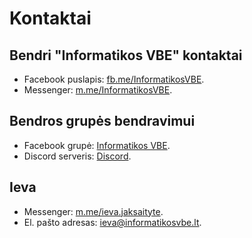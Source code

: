 # Kontaktai

## Bendri "Informatikos VBE" kontaktai

- Facebook puslapis: [fb.me/InformatikosVBE](https://fb.me/InformatikosVBE).
- Messenger: [m.me/InformatikosVBE](https://m.me/InformatikosVBE).

## Bendros grupės bendravimui

- Facebook grupė: [Informatikos VBE](https://www.facebook.com/groups/763460060950942).
- Discord serveris: [Discord](https://discord.gg/VVnnC34NcM).

## Ieva

- Messenger: [m.me/ieva.jaksaityte](http://m.me/ieva.jaksaityte).
- El. pašto adresas: [ieva@informatikosvbe.lt](mailto:ieva@informatikosvbe.lt).
